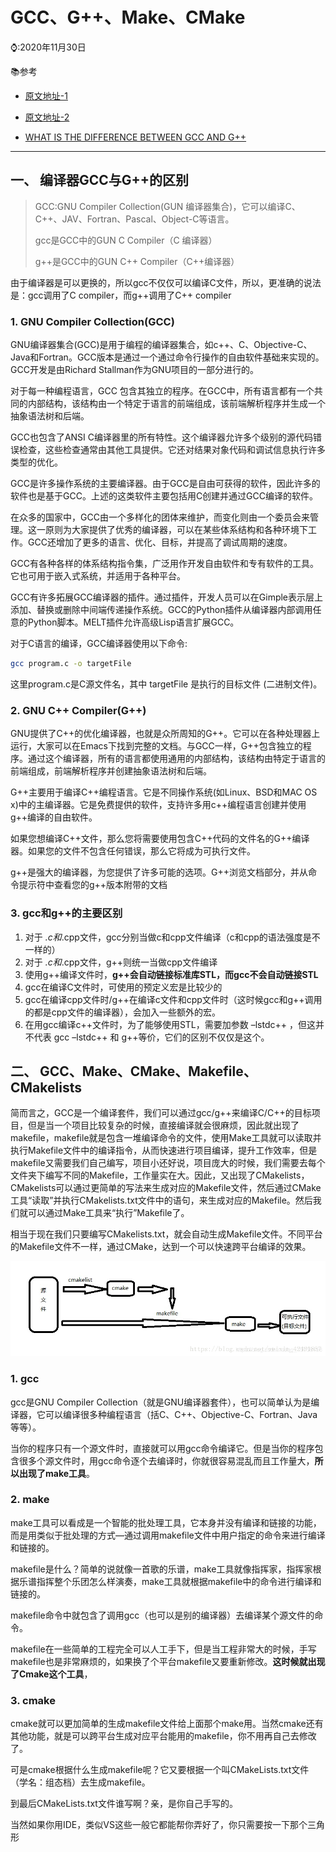 # GCC、G++、Make、CMake

⌚️:2020年11月30日

📚参考

- [原文地址-1](https://zhuanlan.zhihu.com/p/100050970)
- [原文地址-2](https://zhuanlan.zhihu.com/p/111585277)

- [WHAT IS THE DIFFERENCE BETWEEN GCC AND G++](https://link.zhihu.com/?target=https%3A//links.jianshu.com/go%3Fto%3Dhttps%3A%2F%2Fwww.freelancinggig.com%2Fblog%2F2017%2F11%2F10%2Fdifference-gcc-g%2F)

---

## 一、 编译器GCC与G++的区别

> GCC:GNU Compiler Collection(GUN 编译器集合)，它可以编译C、C++、JAV、Fortran、Pascal、Object-C等语言。
>
> gcc是GCC中的GUN C Compiler（C 编译器）
>
> g++是GCC中的GUN C++ Compiler（C++编译器）

由于编译器是可以更换的，所以gcc不仅仅可以编译C文件，所以，更准确的说法是：gcc调用了C compiler，而g++调用了C++ compiler

### **1. GNU Compiler Collection**(**GCC**)

GNU编译器集合(GCC)是用于编程的编译器集合，如c++、C、Objective-C、Java和Fortran。GCC版本是通过一个通过命令行操作的自由软件基础来实现的。GCC开发是由Richard Stallman作为GNU项目的一部分进行的。

对于每一种编程语言，GCC 包含其独立的程序。在GCC中，所有语言都有一个共同的内部结构，该结构由一个特定于语言的前端组成，该前端解析程序并生成一个抽象语法树和后端。

GCC也包含了ANSI C编译器里的所有特性。这个编译器允许多个级别的源代码错误检查，这些检查通常由其他工具提供。它还对结果对象代码和调试信息执行许多类型的优化。

GCC是许多操作系统的主要编译器。由于GCC是自由可获得的软件，因此许多的软件也是基于GCC。上述的这类软件主要包括用C创建并通过GCC编译的软件。

在众多的国家中，GCC由一个多样化的团体来维护，而变化则由一个委员会来管理。这一原则为大家提供了优秀的编译器，可以在某些体系结构和各种环境下工作。GCC还增加了更多的语言、优化、目标，并提高了调试周期的速度。

GCC有各种各样的体系结构指令集，广泛用作开发自由软件和专有软件的工具。它也可用于嵌入式系统，并适用于各种平台。

GCC有许多拓展GCC编译器的插件。通过插件，开发人员可以在Gimple表示层上添加、替换或删除中间端传递操作系统。GCC的Python插件从编译器内部调用任意的Python脚本。MELT插件允许高级Lisp语言扩展GCC。

对于C语言的编译，GCC编译器使用以下命令:

```bash
gcc program.c -o targetFile
```

这里program.c是C源文件名，其中 targetFile 是执行的目标文件 (二进制文件)。



### **2. GNU C++ Compiler(G++)**

GNU提供了C++的优化编译器，也就是众所周知的G++。它可以在各种处理器上运行，大家可以在Emacs下找到完整的文档。与GCC一样，G++包含独立的程序。通过这个编译器，所有的语言都使用通用的内部结构，该结构由特定于语言的前端组成，前端解析程序并创建抽象语法树和后端。

G++主要用于编译C++编程语言。它是不同操作系统(如Linux、BSD和MAC OS x)中的主编译器。它是免费提供的软件，支持许多用c++编程语言创建并使用g++编译的自由软件。

如果您想编译C++文件，那么您将需要使用包含C++代码的文件名的G++编译器。如果您的文件不包含任何错误，那么它将成为可执行文件。

g++是强大的编译器，为您提供了许多可能的选项。G++浏览文档部分，并从命令提示符中查看您的g++版本附带的文档

### 3. gcc和g++的主要区别

1. 对于 *.c和*.cpp文件，gcc分别当做c和cpp文件编译（c和cpp的语法强度是不一样的）
2. 对于 *.c和*.cpp文件，g++则统一当做cpp文件编译
3. 使用g++编译文件时，**g++会自动链接标准库STL，而gcc不会自动链接STL**
4. gcc在编译C文件时，可使用的预定义宏是比较少的
5. gcc在编译cpp文件时/g++在编译c文件和cpp文件时（这时候gcc和g++调用的都是cpp文件的编译器），会加入一些额外的宏。
6. 在用gcc编译c++文件时，为了能够使用STL，需要加参数 –lstdc++ ，但这并不代表 gcc –lstdc++ 和 g++等价，它们的区别不仅仅是这个。

## 二、 GCC、Make、CMake、Makefile、CMakelists

简而言之，GCC是一个编译套件，我们可以通过gcc/g++来编译C/C++的目标项目，但是当一个项目比较复杂的时候，直接编译就会很麻烦，因此就出现了makefile，makefile就是包含一堆编译命令的文件，使用Make工具就可以读取并执行Makefile文件中的编译指令，从而快速进行项目编译，提升工作效率，但是makefile又需要我们自己编写，项目小还好说，项目庞大的时候，我们需要去每个文件夹下编写不同的Makefile，工作量实在大。因此，又出现了CMakelists，CMakelists可以通过更简单的写法来生成对应的Makefile文件，然后通过CMake工具“读取”并执行CMakelists.txt文件中的语句，来生成对应的Makefile。然后我们就可以通过Make工具来“执行”Makefile了。

相当于现在我们只要编写CMakelists.txt，就会自动生成Makefile文件。不同平台的Makefile文件不一样，通过CMake，达到一个可以快速跨平台编译的效果。

![img](imgs/46befe8276702802ef578fe4904d60ab.png)

### 1. gcc

gcc是GNU Compiler Collection（就是GNU编译器套件），也可以简单认为是编译器，它可以编译很多种编程语言（括C、C++、Objective-C、Fortran、Java等等）。

当你的程序只有一个源文件时，直接就可以用gcc命令编译它。但是当你的程序包含很多个源文件时，用gcc命令逐个去编译时，你就很容易混乱而且工作量大，**所以出现了make工具**。

### 2. make

make工具可以看成是一个智能的批处理工具，它本身并没有编译和链接的功能，而是用类似于批处理的方式—通过调用makefile文件中用户指定的命令来进行编译和链接的。

makefile是什么？简单的说就像一首歌的乐谱，make工具就像指挥家，指挥家根据乐谱指挥整个乐团怎么样演奏，make工具就根据makefile中的命令进行编译和链接的。

makefile命令中就包含了调用gcc（也可以是别的编译器）去编译某个源文件的命令。

makefile在一些简单的工程完全可以人工手下，但是当工程非常大的时候，手写makefile也是非常麻烦的，如果换了个平台makefile又要重新修改。**这时候就出现了Cmake这个工具**，

### 3. cmake

cmake就可以更加简单的生成makefile文件给上面那个make用。当然cmake还有其他功能，就是可以跨平台生成对应平台能用的makefile，你不用再自己去修改了。

可是cmake根据什么生成makefile呢？它又要根据一个叫CMakeLists.txt文件（学名：组态档）去生成makefile。

到最后CMakeLists.txt文件谁写啊？亲，是你自己手写的。

当然如果你用IDE，类似VS这些一般它都能帮你弄好了，你只需要按一下那个三角形

